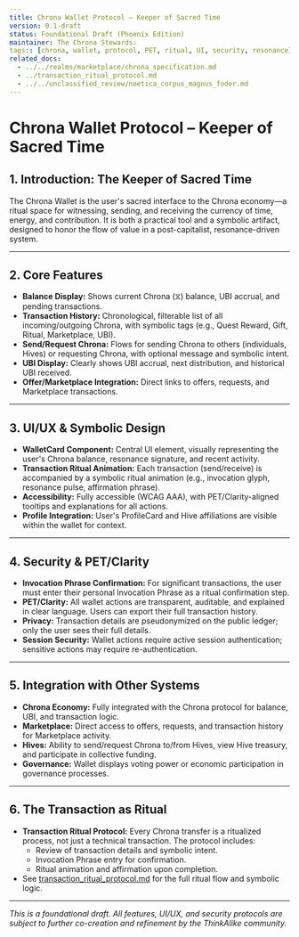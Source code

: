 ```yaml
---
title: Chrona Wallet Protocol – Keeper of Sacred Time
version: 0.1-draft
status: Foundational Draft (Phoenix Edition)
maintainer: The Chrona Stewards∴
tags:: [chrona, wallet, protocol, PET, ritual, UI, security, resonance]
related_docs:
  - ../../realms/marketplace/chrona_specification.md
  - ../transaction_ritual_protocol.md
  - ../../unclassified_review/noetica_corpus_magnus_foder.md
---
```


# Chrona Wallet Protocol – Keeper of Sacred Time

## 1. Introduction: The Keeper of Sacred Time

The Chrona Wallet is the user's sacred interface to the Chrona economy—a ritual space for witnessing, sending, and receiving the currency of time, energy, and contribution. It is both a practical tool and a symbolic artifact, designed to honor the flow of value in a post-capitalist, resonance-driven system.

---

## 2. Core Features

- **Balance Display:** Shows current Chrona (⧖) balance, UBI accrual, and pending transactions.
- **Transaction History:** Chronological, filterable list of all incoming/outgoing Chrona, with symbolic tags (e.g., Quest Reward, Gift, Ritual, Marketplace, UBI).
- **Send/Request Chrona:** Flows for sending Chrona to others (individuals, Hives) or requesting Chrona, with optional message and symbolic intent.
- **UBI Display:** Clearly shows UBI accrual, next distribution, and historical UBI received.
- **Offer/Marketplace Integration:** Direct links to offers, requests, and Marketplace transactions.

---

## 3. UI/UX & Symbolic Design

- **WalletCard Component:** Central UI element, visually representing the user's Chrona balance, resonance signature, and recent activity.
- **Transaction Ritual Animation:** Each transaction (send/receive) is accompanied by a symbolic ritual animation (e.g., invocation glyph, resonance pulse, affirmation phrase).
- **Accessibility:** Fully accessible (WCAG AAA), with PET/Clarity-aligned tooltips and explanations for all actions.
- **Profile Integration:** User's ProfileCard and Hive affiliations are visible within the wallet for context.

---

## 4. Security & PET/Clarity

- **Invocation Phrase Confirmation:** For significant transactions, the user must enter their personal Invocation Phrase as a ritual confirmation step.
- **PET/Clarity:** All wallet actions are transparent, auditable, and explained in clear language. Users can export their full transaction history.
- **Privacy:** Transaction details are pseudonymized on the public ledger; only the user sees their full details.
- **Session Security:** Wallet actions require active session authentication; sensitive actions may require re-authentication.

---

## 5. Integration with Other Systems

- **Chrona Economy:** Fully integrated with the Chrona protocol for balance, UBI, and transaction logic.
- **Marketplace:** Direct access to offers, requests, and transaction history for Marketplace activity.
- **Hives:** Ability to send/request Chrona to/from Hives, view Hive treasury, and participate in collective funding.
- **Governance:** Wallet displays voting power or economic participation in governance processes.

---

## 6. The Transaction as Ritual

- **Transaction Ritual Protocol:** Every Chrona transfer is a ritualized process, not just a technical transaction. The protocol includes:
  - Review of transaction details and symbolic intent.
  - Invocation Phrase entry for confirmation.
  - Ritual animation and affirmation upon completion.
- See [transaction_ritual_protocol.md](../transaction_ritual_protocol.md) for the full ritual flow and symbolic logic.

---

*This is a foundational draft. All features, UI/UX, and security protocols are subject to further co-creation and refinement by the ThinkAlike community.*
